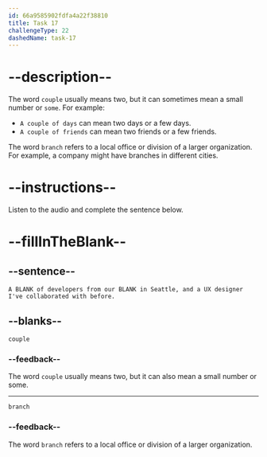 ```yaml
---
id: 66a9585902fdfa4a22f38810
title: Task 17
challengeType: 22
dashedName: task-17
---
```


<!--
AUDIO REFERENCE:
Lisa: A couple of developers from our branch in Seattle, and a UX designer I've collaborated with before.
-->

# --description--

The word `couple` usually means two, but it can sometimes mean a small number or `some`. For example:

- `A couple of days` can mean two days or a few days.
- `A couple of friends` can mean two friends or a few friends.

The word `branch` refers to a local office or division of a larger organization. For example, a company might have branches in different cities.

# --instructions--

Listen to the audio and complete the sentence below.

# --fillInTheBlank--

## --sentence--

`A BLANK of developers from our BLANK in Seattle, and a UX designer I've collaborated with before.`

## --blanks--

`couple`

### --feedback--

The word `couple` usually means two, but it can also mean a small number or some.

---

`branch`

### --feedback--

The word `branch` refers to a local office or division of a larger organization.
